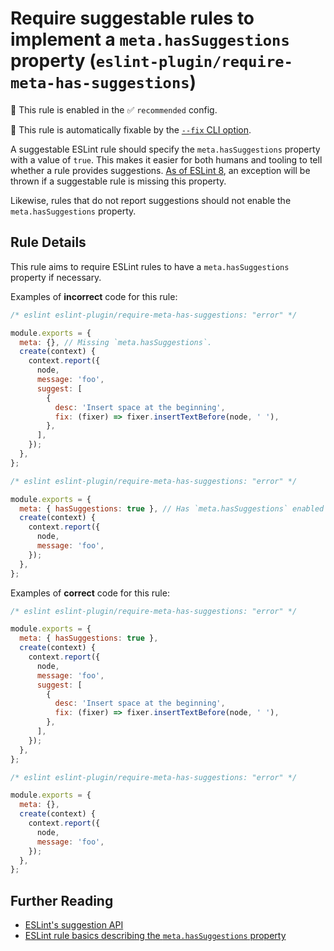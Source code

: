# Require suggestable rules to implement a `meta.hasSuggestions` property (`eslint-plugin/require-meta-has-suggestions`)

💼 This rule is enabled in the ✅ `recommended` config.

🔧 This rule is automatically fixable by the [`--fix` CLI option](https://eslint.org/docs/latest/user-guide/command-line-interface#--fix).

<!-- end auto-generated rule header -->

A suggestable ESLint rule should specify the `meta.hasSuggestions` property with a value of `true`. This makes it easier for both humans and tooling to tell whether a rule provides suggestions. [As of ESLint 8](https://eslint.org/blog/2021/06/whats-coming-in-eslint-8.0.0#rules-with-suggestions-now-require-the-metahassuggestions-property), an exception will be thrown if a suggestable rule is missing this property.

Likewise, rules that do not report suggestions should not enable the `meta.hasSuggestions` property.

## Rule Details

This rule aims to require ESLint rules to have a `meta.hasSuggestions` property if necessary.

Examples of **incorrect** code for this rule:

```js
/* eslint eslint-plugin/require-meta-has-suggestions: "error" */

module.exports = {
  meta: {}, // Missing `meta.hasSuggestions`.
  create(context) {
    context.report({
      node,
      message: 'foo',
      suggest: [
        {
          desc: 'Insert space at the beginning',
          fix: (fixer) => fixer.insertTextBefore(node, ' '),
        },
      ],
    });
  },
};
```

```js
/* eslint eslint-plugin/require-meta-has-suggestions: "error" */

module.exports = {
  meta: { hasSuggestions: true }, // Has `meta.hasSuggestions` enabled but never provides suggestions.
  create(context) {
    context.report({
      node,
      message: 'foo',
    });
  },
};
```

Examples of **correct** code for this rule:

```js
/* eslint eslint-plugin/require-meta-has-suggestions: "error" */

module.exports = {
  meta: { hasSuggestions: true },
  create(context) {
    context.report({
      node,
      message: 'foo',
      suggest: [
        {
          desc: 'Insert space at the beginning',
          fix: (fixer) => fixer.insertTextBefore(node, ' '),
        },
      ],
    });
  },
};
```

```js
/* eslint eslint-plugin/require-meta-has-suggestions: "error" */

module.exports = {
  meta: {},
  create(context) {
    context.report({
      node,
      message: 'foo',
    });
  },
};
```

## Further Reading

* [ESLint's suggestion API](https://eslint.org/docs/developer-guide/working-with-rules#providing-suggestions)
* [ESLint rule basics describing the `meta.hasSuggestions` property](https://eslint.org/docs/developer-guide/working-with-rules#rule-basics)
